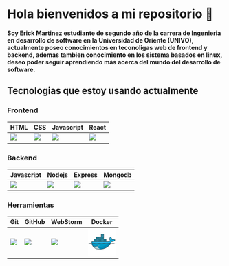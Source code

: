 # Hola bienvenidos a mi repositorio 👋

**Soy Erick Martinez estudiante de segundo año de la carrera de Ingenieria en desarrollo de software en la Universidad de Oriente (UNIVO), actualmente poseo conocimientos en teconoligas web de frontend y backend, ademas tambien conocimiento en los sistema basados en linux, deseo poder seguir aprendiendo más acerca del mundo del desarrollo de software.**

## Tecnologias que estoy usando actualmente
###  Frontend

|HTML  | CSS  | Javascript  | React  |
|------|------|-------------|--------|
|<picture><img src="https://img.icons8.com/?size=100&id=20909&format=png&color=000000" width=64px></picture>|<picture><img src="https://img.icons8.com/?size=100&id=7gdY5qNXaKC0&format=png&color=000000" width=64px></picture>|<picture><img src="https://img.icons8.com/?size=100&id=108784&format=png&color=000000" width=64px></picture>|<picture><img src="https://img.icons8.com/?size=100&id=NfbyHexzVEDk&format=png&color=000000" width=64px></picture>

### Backend
|Javascript  | Nodejs  | Express  | Mongodb  |
|------------|---------|----------|----------|
|<picture><img src="https://img.icons8.com/?size=100&id=108784&format=png&color=000000" width=64px></picture>|<picture><img src="https://img.icons8.com/?size=100&id=54087&format=png&color=000000" width=64px></picture>|<picture><img src="https://img.icons8.com/?size=100&id=kg46nzoJrmTR&format=png&color=000000" width=64px></picture>|<picture><img src="https://img.icons8.com/?size=100&id=bosfpvRzNOG8&format=png&color=000000" width=64px></picture>|

### Herramientas
|Git  | GitHub  | WebStorm  |  Docker  |
|-----|---------|-----------|----------|
|<picture><img src="https://img.icons8.com/?size=100&id=20906&format=png&color=000000" width=64px></picture> | <picture><img src="https://img.icons8.com/?size=100&id=62856&format=png&color=000000" width=64px></picture> | <picture><img src="https://img.icons8.com/?size=100&id=32sNCVhNAx9Y&format=png&color=000000" width=64px></picture>|<picture><img src="https://raw.githubusercontent.com/devicons/devicon/master/icons/docker/docker-original.svg" width=64px></picture>|

<!--
<picture><img src="" width=64px></picture>

**Th3rick2002/Th3rick2002** is a ✨ _special_ ✨ repository because its `README.md` (this file) appears on your GitHub profile.

Here are some ideas to get you started:

- 🔭 I’m currently working on ...
- 🌱 I’m currently learning ...
- 👯 I’m looking to collaborate on ...
- 🤔 I’m looking for help with ...
- 💬 Ask me about ...
- 📫 How to reach me: ...
- 😄 Pronouns: ...
- ⚡ Fun fact: ...
-->

